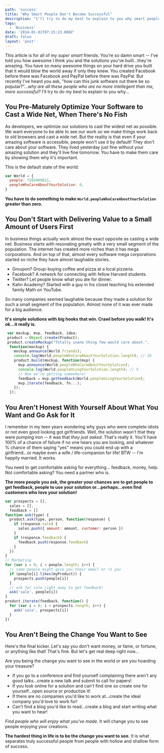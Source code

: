 ```yaml
---
path: 'success'
title: "Why Smart People Don't Become Successful"
description: "I'll try to do my best to explain to you why smart people don't become succesful."
tags:
  - 'Business'
date: '2014-01-01T07:15:23.000Z'
draft: false
layout: 'post'
---
```


This article is for all of my _super smart_ friends. You're so damn smart -- I've told you how awesome I think you and the solutions you've built...they're amazing. You have so many awesome things on your hard drive you built that it would blow the world away if only they knew. You created Facebook before there was Facebook and PayPal before there was PayPal. But recently I've heard you ask, "how can this junk software out there be so popular?"..._why are all these people who are no more intellegent than me, more successful?_ I'll try to do my best to explain to you why...

## You Pre-Maturely Optimize Your Software to Cast a Wide Net, When There's No Fish

As developers, we optimize our solutions to cast the widest net as possible. We want everyone to be able to see our work so we make things work back to old browsers and cast a wide net. But the reality is that even if your amazing software is accessible, people won't use it by default! They don't care about your software. They lived yesterday just fine without your amazing solution and they'll live fine tomorrow. You have to make them care by showing them why it's important.

This is the default state of the world:

```js
var World = {
  people: 7203469811,
  peopleWhoCareAboutYourSolution: 0,
}
```

**You have to do something to make `World.peopleWhoCareAboutYourSolution` greater than zero.**

## You Don't Start with Delivering Value to a Small Amount of Users First

In business things actually work almost the exact opposite as casting a wide net. Business starts with resonating greatly with a very small segment of the population. The internet has created more niches than it has mega corporations. And on top of that, almost every software mega corporations started so niche they have almost laughable stories.

* Groupon? Group-buying coffee and pizza at a local pizzeria.
* Facebook? A network for connecting with fellow Harvard students.
* Twitter? Let people know what you ate for dinner.
* Kahn Academy? Started with a guy in his closet teaching his extended family Math on YouTube.

So many companies seemed laughable because they made a solution for such a small segment of the population. Almost none of it was ever made for a big audience.

**It's simple solutions with big hooks that win. Crawl before you walk! It's ok...it really is.**

```js
 var mockup, mvp, feedback, idea;
 product = Object.create(Product);
 product.createMockup("Totally inane thing few would care about.",
  function(mockup) {
    mockup.announce(World.friends);
    console.log(World.peopleWhoCareAboutYourSolution.length); // 10
    product.build(mockup, function(mvp) {
      mvp.announce(World.peopleWhoCareAboutYourSolution);
      console.log(World.peopleUsingYourSolution.length); // 5
      // Now we're getting somewhere!
      feedback = mvp.getFeedback(World.peopleUsingYourSolution);
      mvp.iterate(feedback, fn...);
    });
  });
```

## You Aren't Honest With Yourself About What You Want and Go Ask for It

I remember in my teen years wondering why guys who were complete idiots or not even good looking got girlfriends. Well, the solution wasn't that they were pumping iron -- it was that _they just asked_. That's really it. You'll have 100% of a chance of failure if no one hears you are looking, and whatever % chance of them saying "yes" means you could end up with a girlfriend...or maybe even a wife / life-companion for life! BTW -- I'm happily married. It works.

You need to get comfortable asking for everything... feedback, money, help. Not comfortable asking? You need a partner who is.

**The more people you ask, the greater your chances are to get people to get feedback, people to use your solution or...perhaps...even find customers who love your solution!**

```js
var prospects = [],
  sales = [],
  feedback = []
function ask(type) {
  product.ask(type, person, function(response) {
    if (response.sale) {
      sales.push({ amount: amount, customer: person })
    }
    if (response.feedback) {
      feedback.push(response.feedback)
    }
  })
}
// Marketing
for (var i = 0; i < people.length; i++) {
  // some people might give you their email or +1 you
  if (people[i].likes(myProduct)) {
    prospects.push(people[i])
  }
  // ask for sale right away to get feedback!
  ask('sale', people[i])
}
product.iterate(feedback, function() {
  for (var i = 0; i < prospects.length; i++) {
    ask('sale', prospects[i])
  }
})
```

## You Aren't Being the Change You Want to See

Here's the final kicker. Let's say you don't want money, or fame, or fortune, or anything like that! That's fine. But let's get real deep right now...

Are you being the change you want to see in the world or are you hoarding your treasure?

* If you go to a conference and find yourself complaining there aren't any good talks...create a new talk and submit to call for papers!
* If you look online for a solution and can't find one so create one for yourself...open source or productize it! 
* If there are no companies you'd like to work at...create the ideal company you'd love to work for!
* Can't find a blog you'd like to read...create a blog and start writing what you want to hear!

_Find people who will enjoy what you've made._ It will change you to see people enjoying your creations.

**The hardest thing in life is to be the change you want to see.** It is what separates truly successful people from people with hollow and shallow form of success.
